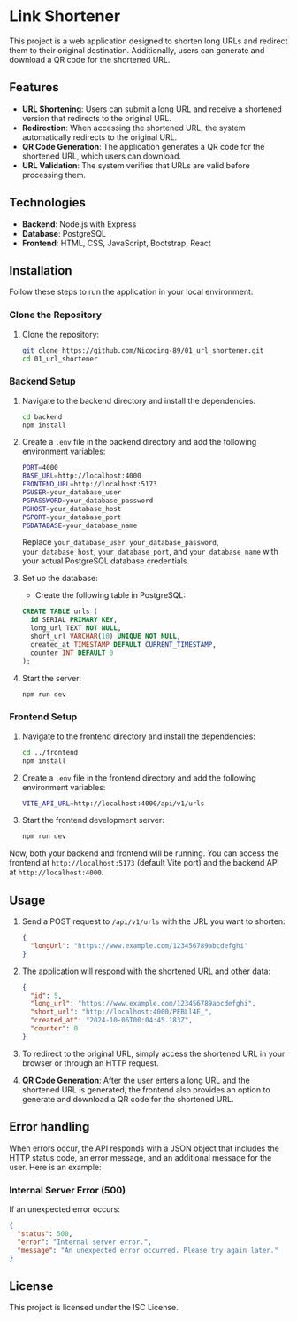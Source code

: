 # Link Shortener
This project is a web application designed to shorten long URLs and redirect them to their original destination. Additionally, users can generate and download a QR code for the shortened URL.

## Features
- **URL Shortening**: Users can submit a long URL and receive a shortened version that redirects to the original URL.
- **Redirection**: When accessing the shortened URL, the system automatically redirects to the original URL.
- **QR Code Generation**: The application generates a QR code for the shortened URL, which users can download.
- **URL Validation**: The system verifies that URLs are valid before processing them.

## Technologies 
- **Backend**: Node.js with Express
- **Database**: PostgreSQL
- **Frontend**: HTML, CSS, JavaScript, Bootstrap, React

## Installation
Follow these steps to run the application in your local environment:

### Clone the Repository
1. Clone the repository:
    ```bash
    git clone https://github.com/Nicoding-89/01_url_shortener.git
    cd 01_url_shortener
    ```

### Backend Setup
1. Navigate to the backend directory and install the dependencies:
    ```bash
    cd backend
    npm install
    ```

2. Create a `.env` file in the backend directory and add the following environment variables:
    ```bash
    PORT=4000
    BASE_URL=http://localhost:4000
    FRONTEND_URL=http://localhost:5173
    PGUSER=your_database_user
    PGPASSWORD=your_database_password
    PGHOST=your_database_host
    PGPORT=your_database_port
    PGDATABASE=your_database_name
    ```
   Replace `your_database_user`, `your_database_password`, `your_database_host`, `your_database_port`, and `your_database_name` with your actual PostgreSQL database credentials.

3. Set up the database:
   - Create the following table in PostgreSQL:
    ```sql
    CREATE TABLE urls (
      id SERIAL PRIMARY KEY,
      long_url TEXT NOT NULL,
      short_url VARCHAR(10) UNIQUE NOT NULL,
      created_at TIMESTAMP DEFAULT CURRENT_TIMESTAMP,
      counter INT DEFAULT 0
    );
    ```

4. Start the server:
    ```bash
    npm run dev
    ```

### Frontend Setup
1. Navigate to the frontend directory and install the dependencies:
    ```bash
    cd ../frontend
    npm install
    ```

2. Create a `.env` file in the frontend directory and add the following environment variables:
    ```bash
    VITE_API_URL=http://localhost:4000/api/v1/urls
    ```

3. Start the frontend development server:
    ```bash
    npm run dev
    ```

Now, both your backend and frontend will be running. You can access the frontend at `http://localhost:5173` (default Vite port) and the backend API at `http://localhost:4000`.

## Usage
1. Send a POST request to `/api/v1/urls` with the URL you want to shorten:
    ```json
    {
      "longUrl": "https://www.example.com/123456789abcdefghi"
    }
    ```

2. The application will respond with the shortened URL and other data:
    ```json
    {
      "id": 5,
      "long_url": "https://www.example.com/123456789abcdefghi",
      "short_url": "http://localhost:4000/PEBLl4E_",
      "created_at": "2024-10-06T00:04:45.183Z",
      "counter": 0
    }
    ```

3. To redirect to the original URL, simply access the shortened URL in your browser or through an HTTP request.

4. **QR Code Generation**: After the user enters a long URL and the shortened URL is generated, the frontend also provides an option to generate and download a QR code for the shortened URL.

## Error handling
When errors occur, the API responds with a JSON object that includes the HTTP status code, an error message, and an additional message for the user. Here is an example:

### Internal Server Error (500)
If an unexpected error occurs:
  ```json
  {
    "status": 500,
    "error": "Internal server error.",
    "message": "An unexpected error occurred. Please try again later."
  }
  ```

## License
This project is licensed under the ISC License.